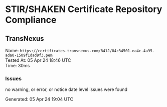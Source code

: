 # STIR/SHAKEN Certificate Repository Compliance

## TransNexus

Name: `https://certificates.transnexus.com/841J/84c34501-ea4c-4a95-ada0-1509f1dad9f3.pem`\
Tested At: 05 Apr 24 18:46 UTC\
Time: 30ms

### Issues

no warning, or error, or notice date level issues were found

Generated: 05 Apr 24 19:04 UTC